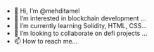 - 👋 Hi, I’m @mehditamel
- 👀 I’m interested in blockchain development ...
- 🌱 I’m currently learning Solidity, HTML, CSS...
- 💞️ I’m looking to collaborate on defi projects ...
- 📫 How to reach me...

<!---
mehditamel/mehditamel is a ✨ special ✨ repository because its `README.md` (this file) appears on your GitHub profile.
You can click the Preview link to take a look at your changes.
--->
